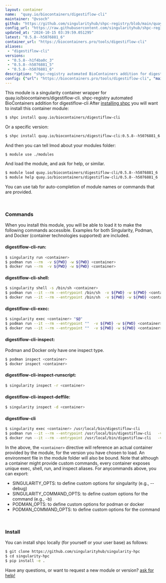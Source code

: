 ```yaml
---
layout: container
name:  "quay.io/biocontainers/digestiflow-cli"
maintainer: "@vsoch"
github: "https://github.com/singularityhub/shpc-registry/blob/main/quay.io/biocontainers/digestiflow-cli/container.yaml"
config_url: "https://raw.githubusercontent.com/singularityhub/shpc-registry/main/quay.io/biocontainers/digestiflow-cli/container.yaml"
updated_at: "2024-10-15 03:39:59.051295"
latest: "0.5.8--h5076881_6"
container_url: "https://biocontainers.pro/tools/digestiflow-cli"
aliases:
 - "digestiflow-cli"
versions:
 - "0.5.8--h1f4ba0c_3"
 - "0.5.8--h5076881_5"
 - "0.5.8--h5076881_6"
description: "shpc-registry automated BioContainers addition for digestiflow-cli"
config: {"url": "https://biocontainers.pro/tools/digestiflow-cli", "maintainer": "@vsoch", "description": "shpc-registry automated BioContainers addition for digestiflow-cli", "latest": {"0.5.8--h5076881_6": "sha256:fcf20ef67d459788e7dcddf90d1747c34d8cf75fdfa4f569b8198a1ac8a74936"}, "tags": {"0.5.8--h1f4ba0c_3": "sha256:ef54a57a006785c13f8c45a5fa0851ef22dd4a01d051182fde086c2a4e51af59", "0.5.8--h5076881_5": "sha256:f5fc07cfd49ee4d83259df6bc848c731fd0d384023c109cdc4537dfb1e7fc514", "0.5.8--h5076881_6": "sha256:fcf20ef67d459788e7dcddf90d1747c34d8cf75fdfa4f569b8198a1ac8a74936"}, "docker": "quay.io/biocontainers/digestiflow-cli", "aliases": {"digestiflow-cli": "/usr/local/bin/digestiflow-cli"}}
---
```


This module is a singularity container wrapper for quay.io/biocontainers/digestiflow-cli.
shpc-registry automated BioContainers addition for digestiflow-cli
After [installing shpc](#install) you will want to install this container module:


```bash
$ shpc install quay.io/biocontainers/digestiflow-cli
```

Or a specific version:

```bash
$ shpc install quay.io/biocontainers/digestiflow-cli:0.5.8--h5076881_6
```

And then you can tell lmod about your modules folder:

```bash
$ module use ./modules
```

And load the module, and ask for help, or similar.

```bash
$ module load quay.io/biocontainers/digestiflow-cli/0.5.8--h5076881_6
$ module help quay.io/biocontainers/digestiflow-cli/0.5.8--h5076881_6
```

You can use tab for auto-completion of module names or commands that are provided.

<br>

### Commands

When you install this module, you will be able to load it to make the following commands accessible.
Examples for both Singularity, Podman, and Docker (container technologies supported) are included.

#### digestiflow-cli-run:

```bash
$ singularity run <container>
$ podman run --rm  -v ${PWD} -w ${PWD} <container>
$ docker run --rm  -v ${PWD} -w ${PWD} <container>
```

#### digestiflow-cli-shell:

```bash
$ singularity shell -s /bin/sh <container>
$ podman run --it --rm --entrypoint /bin/sh  -v ${PWD} -w ${PWD} <container>
$ docker run --it --rm --entrypoint /bin/sh  -v ${PWD} -w ${PWD} <container>
```

#### digestiflow-cli-exec:

```bash
$ singularity exec <container> "$@"
$ podman run --it --rm --entrypoint ""  -v ${PWD} -w ${PWD} <container> "$@"
$ docker run --it --rm --entrypoint ""  -v ${PWD} -w ${PWD} <container> "$@"
```

#### digestiflow-cli-inspect:

Podman and Docker only have one inspect type.

```bash
$ podman inspect <container>
$ docker inspect <container>
```

#### digestiflow-cli-inspect-runscript:

```bash
$ singularity inspect -r <container>
```

#### digestiflow-cli-inspect-deffile:

```bash
$ singularity inspect -d <container>
```


#### digestiflow-cli

```bash
$ singularity exec <container> /usr/local/bin/digestiflow-cli
$ podman run --it --rm --entrypoint /usr/local/bin/digestiflow-cli   -v ${PWD} -w ${PWD} <container> -c " $@"
$ docker run --it --rm --entrypoint /usr/local/bin/digestiflow-cli   -v ${PWD} -w ${PWD} <container> -c " $@"
```



In the above, the `<container>` directive will reference an actual container provided
by the module, for the version you have chosen to load. An environment file in the
module folder will also be bound. Note that although a container
might provide custom commands, every container exposes unique exec, shell, run, and
inspect aliases. For anycommands above, you can export:

 - SINGULARITY_OPTS: to define custom options for singularity (e.g., --debug)
 - SINGULARITY_COMMAND_OPTS: to define custom options for the command (e.g., -b)
 - PODMAN_OPTS: to define custom options for podman or docker
 - PODMAN_COMMAND_OPTS: to define custom options for the command

<br>

### Install

You can install shpc locally (for yourself or your user base) as follows:

```bash
$ git clone https://github.com/singularityhub/singularity-hpc
$ cd singularity-hpc
$ pip install -e .
```

Have any questions, or want to request a new module or version? [ask for help!](https://github.com/singularityhub/singularity-hpc/issues)